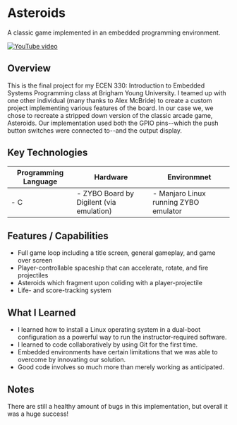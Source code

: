 # Asteroids
A classic game implemented in an embedded programming environment.

[![YouTube video](https://img.youtube.com/vi/dR12arl7Y-8/0.jpg)](https://www.youtube.com/watch?v=dR12arl7Y-8)

## Overview
This is the final project for my ECEN 330: Introduction to Embedded Systems Programming class at Brigham Young University. I teamed up with one other individual (many thanks to Alex McBride) to create a custom project implementing various features of the board. In our case we, we chose to recreate a stripped down version of the classic arcade game, Asteroids. Our implementation used both the GPIO pins--which the push button switches were connected to--and the output display.

## Key Technologies

| Programming Language | Hardware                                 | Environmnet                           |
| -------------------- | ---------------------------------------- | ------------------------------------- |
| - C                  | - ZYBO Board by Digilent (via emulation) | - Manjaro Linux running ZYBO emulator |

## Features / Capabilities
- Full game loop including a title screen, general gameplay, and game over screen
- Player-controllable spaceship that can accelerate, rotate, and fire projectiles
- Asteroids which fragment upon coliding with a player-projectile
- Life- and score-tracking system

## What I Learned
- I learned how to install a Linux operating system in a dual-boot configuration as a powerful way to run the instructor-required software.
- I learned to code collaboratively by using Git for the first time.
- Embedded environments have certain limitations that we was able to overcome by innovating our solution.
- Good code involves so much more than merely working as anticipated.

## Notes
There are still a healthy amount of bugs in this implementation, but overall it was a huge success!
